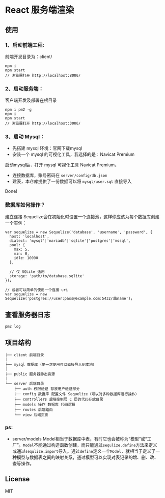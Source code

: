 # React 服务端渲染

## 使用

### 1、启动前端工程:
前端开发目录为：client/
```
npm i
npm start
// 浏览器打开 http://localhost:8000/
```

### 2、启动服务端：
客户端开发及部署在根目录

```
npm i pm2 -g
npm i
npm start
// 浏览器打开 http://localhost:3000/
```

### 3、启动 Mysql：
- 先搭建 mysql 环境：官网下载mysql
- 安装一个 mysql 的可视化工具，我选择的是：Navicat Premium

启动mysql后，打开 mysql 可视化工具 Navicat Premium，
- 连接数据库，账号密码在 `server/config/db.json`
- 建表，本仓库提供了一份数据可以将 `mysql/user.sql` 直接导入


Done!



### 数据库如何操作？

建立连接
Sequelize会在初始化时设置一个连接池，这样你应该为每个数据库创建一个实例：
```
var sequelize = new Sequelize('database', 'username', 'password', {
  host: 'localhost',
  dialect: 'mysql'|'mariadb'|'sqlite'|'postgres'|'mssql',
  pool: {
    max: 5,
    min: 0,
    idle: 10000
  },

  // 仅 SQLite 适用
  storage: 'path/to/database.sqlite'
});

// 或者可以简单的使用一个连接 uri
var sequelize = new Sequelize('postgres://user:pass@example.com:5432/dbname');
```



## 查看服务器日志
```
pm2 log
```

## 项目结构
```
├── client 前端目录
|
├── mysql 数据库（第一次使用可以直接导入到本地）
|
├── public 服务器静态资源
|
└── server 后端目录
    ├── auth 权限验证 存放用户验证部分
    ├── config 数据库 配置文件 Sequelize（可以对多种数据库进行操作）
    ├── controllers 后端控制层 C 层的代码存放目录
    ├── models 操作 数据库 代码逻辑
    ├── routes 后端路由
    └── view 后端页面
```

### ps:
- server/models
Model相当于数据库中表，有时它也会被称为“模型”或“工厂”。`Model`不能通过构造函数创建，而只能通过`sequlize.define`方法来定义或通过`sequlize.import`导入。通过`define`定义一个`Model`，就相当于定义了一种模型与数据表之间的映射关系，通过模型可以实现对表记录的增、删、改、查等操作。

## License

MIT
